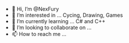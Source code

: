 - 👋 Hi, I’m @NexFury
- 👀 I’m interested in ... Cycing, Drawing, Games
- 🌱 I’m currently learning ... C# and C++
- 💞️ I’m looking to collaborate on ... 
- 📫 How to reach me ... 

<!---
NexFury/NexFury is a ✨ special ✨ repository because its `README.md` (this file) appears on your GitHub profile.
You can click the Preview link to take a look at your changes.
--->
